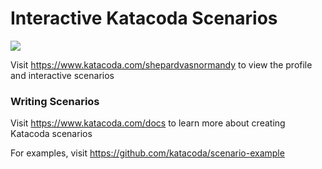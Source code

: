 # Interactive Katacoda Scenarios

[![](http://shields.katacoda.com/katacoda/shepardvasnormandy/count.svg)](https://www.katacoda.com/shepardvasnormandy "Get your profile on Katacoda.com")

Visit https://www.katacoda.com/shepardvasnormandy to view the profile and interactive scenarios

### Writing Scenarios
Visit https://www.katacoda.com/docs to learn more about creating Katacoda scenarios

For examples, visit https://github.com/katacoda/scenario-example
